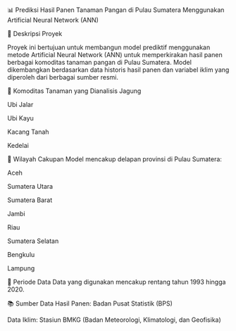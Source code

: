 📊 Prediksi Hasil Panen Tanaman Pangan di Pulau Sumatera Menggunakan Artificial Neural Network (ANN)


📝 Deskripsi Proyek

Proyek ini bertujuan untuk membangun model prediktif menggunakan metode Artificial Neural Network (ANN) untuk memperkirakan hasil panen berbagai komoditas tanaman pangan di Pulau Sumatera. Model dikembangkan berdasarkan data historis hasil panen dan variabel iklim yang diperoleh dari berbagai sumber resmi.

🌾 Komoditas Tanaman yang Dianalisis
Jagung

Ubi Jalar

Ubi Kayu

Kacang Tanah

Kedelai


📍 Wilayah Cakupan
Model mencakup delapan provinsi di Pulau Sumatera:

Aceh

Sumatera Utara

Sumatera Barat

Jambi

Riau

Sumatera Selatan

Bengkulu

Lampung

📅 Periode Data
Data yang digunakan mencakup rentang tahun 1993 hingga 2020.

📚 Sumber Data
Hasil Panen: Badan Pusat Statistik (BPS)

Data Iklim: Stasiun BMKG (Badan Meteorologi, Klimatologi, dan Geofisika)

